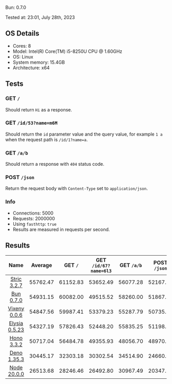Bun: 0.7.0

Tested at: 23:01, July 28th, 2023

## OS Details
- Cores: 8
- Model: Intel(R) Core(TM) i5-8250U CPU @ 1.60GHz
- OS: Linux
- System memory: 15.4GB
- Architecture: x64
## Tests
### GET `/`
Should return `Hi` as a response.
### GET `/id/53?name=m6M`
Should return the `id` parameter value and the query value, for example `1 a` when the request path is `/id/1?name=a`.
### GET `/a/b`
Should return a response with `404` status code.
### POST `/json`
Return the request body with `Content-Type` set to `application/json`.
### Info
- Connections: 5000
- Requests: 2000000
- Using `fasthttp`: `true`
- Results are measured in requests per second.

## Results
| Name | Average | GET `/` | GET `/id/67?name=6l3` | GET `/a/b` | POST `/json` |
|  :---: | :---: | :---: | :---: | :---: | :---: |
| [Stric 3.2.7](/results/Stric) | 55762.47 | 61152.83 | 53652.49 | 56077.28 | 52167.29 |
| [Bun 0.7.0](/results/Bun) | 54931.15 | 60082.00 | 49515.52 | 58260.00 | 51867.10 |
| [Vixeny 0.0.6](/results/Vixeny) | 54847.56 | 59987.41 | 53379.23 | 55287.79 | 50735.79 |
| [Elysia 0.5.23](/results/Elysia) | 54327.19 | 57826.43 | 52448.20 | 55835.25 | 51198.88 |
| [Hono 3.3.2](/results/Hono) | 50717.04 | 56484.78 | 49355.93 | 48056.70 | 48970.75 |
| [Deno 1.35.3](/results/Deno) | 30445.17 | 32303.18 | 30302.54 | 34514.90 | 24660.06 |
| [Node 20.0.0](/results/Node) | 26513.68 | 28246.46 | 26492.80 | 30967.49 | 20347.96 |